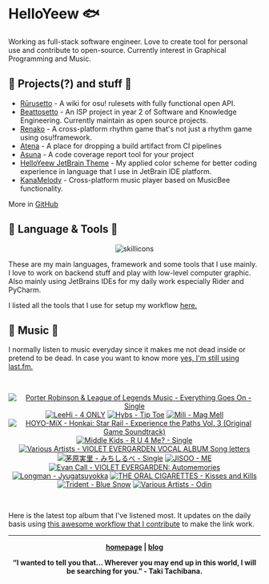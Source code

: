 # HelloYeew 🐟

Working as full-stack software engineer. Love to create tool for personal use and contribute to open-source. Currently interest in Graphical Programming and Music.

<!-- <p align=center>
    <img src=https://helloyeew.dev/home.webp style="border-radius: 8px" alt="HelloYeew" />
</p> -->


## 📄 Projects(?) and stuff 📄

- [Rūrusetto](https://rulesets.info/) - A wiki for osu! rulesets with fully functional open API.
- [Beattosetto](https://beatsets.info/) - An ISP project in year 2 of Software and Knowledge Engineering. Currently maintain as open source projects.
- [Renako](https://github.com/HelloYeew/renako) - A cross-platform rhythm game that's not just a rhythm game using osu!framework.
- [Atena](https://github.com/HelloYeew/atena) - A place for dropping a build artifact from CI pipelines
- [Asuna](https://github.com/HelloYeew/asuna) - A code coverage report tool for your project
- [HelloYeew JetBrain Theme](https://plugins.jetbrains.com/plugin/22883-helloyeew-theme) - My applied color scheme for better coding experience in language that I use in JetBrain IDE platform.
- [KanaMelody](https://github.com/HelloYeew/kana-melody) - Cross-platform music player based on MusicBee functionality.

More in [GitHub](https://github.com/HelloYeew?tab=repositories)

## 📇 Language & Tools 📇

<p align=center>
<img src=https://skillicons.dev/icons?i=python,django,cs,dotnet,java,js,ts,html,css,tailwind,prisma,nestjs,express,astro,svelte,php,docker,pycharm,rider,webstorm,idea,vscode,figma alt="skillicons" />
</p>

These are my main languages, framework and some tools that I use mainly. I love to work on backend stuff and play with low-level computer graphic. Also mainly using JetBrains IDEs for my daily work especially Rider and PyCharm.

I listed all the tools that I use for setup my workflow <a href="https://github.com/HelloYeew/workflow-setup">here.</a>

## 🎵 Music 🎵

I normally listen to music everyday since it makes me not dead inside or pretend to be dead. In case you want to know more <a href="https://www.last.fm/user/HelloYeew">yes, I'm still using last.fm.
  
<br>

<!-- lastfm -->
<p align="center"><a href="https://www.last.fm/music/Porter+Robinson+&+League+of+Legends+Music/Everything+Goes+On+-+Single"><img src="https://lastfm.freetls.fastly.net/i/u/64s/1ef499846debcb06403cffeaec9a592e.jpg" title="Porter Robinson & League of Legends Music - Everything Goes On - Single"></a> <a href="https://www.last.fm/music/LeeHi/4+ONLY"><img src="https://lastfm.freetls.fastly.net/i/u/64s/655875346b507ca00c33e2a72ca788e7.png" title="LeeHi - 4 ONLY"></a> <a href="https://www.last.fm/music/Hybs/Tip+Toe"><img src="https://lastfm.freetls.fastly.net/i/u/64s/a94d6e63efadd36ddc92cfb4d8bbc1dd.jpg" title="Hybs - Tip Toe"></a> <a href="https://www.last.fm/music/Mili/Mag+Mell"><img src="https://lastfm.freetls.fastly.net/i/u/64s/9453f16ea0df4065c0c36613720ac915.png" title="Mili - Mag Mell"></a> <a href="https://www.last.fm/music/HOYO-MiX/Honkai:+Star+Rail+-+Experience+the+Paths+Vol.+3+(Original+Game+Soundtrack)"><img src="https://lastfm.freetls.fastly.net/i/u/64s/5b40b31861bd60f99b582f980ae14932.jpg" title="HOYO-MiX - Honkai: Star Rail - Experience the Paths Vol. 3 (Original Game Soundtrack)"></a> <a href="https://www.last.fm/music/Middle+Kids/R+U+4+Me%3F+-+Single"><img src="https://lastfm.freetls.fastly.net/i/u/64s/df09707afa0ee82c548ae5e707bab686.jpg" title="Middle Kids - R U 4 Me? - Single"></a> <a href="https://www.last.fm/music/Various+Artists/VIOLET+EVERGARDEN+VOCAL+ALBUM+Song+letters"><img src="https://lastfm.freetls.fastly.net/i/u/64s/5ca45fe89cb1f810aeded1fb9c628cd3.png" title="Various Artists - VIOLET EVERGARDEN VOCAL ALBUM Song letters"></a> <a href="https://www.last.fm/music/%E8%8C%85%E5%8E%9F%E5%AE%9F%E9%87%8C/%E3%81%BF%E3%81%A1%E3%81%97%E3%82%8B%E3%81%B9+-+Single"><img src="https://lastfm.freetls.fastly.net/i/u/64s/c403af81191cc9177cb3675f4ba03e37.jpg" title="茅原実里 - みちしるべ - Single"></a> <a href="https://www.last.fm/music/JISOO/ME"><img src="https://lastfm.freetls.fastly.net/i/u/64s/64203b204e3b210f2cc15902ce687e6c.jpg" title="JISOO - ME"></a> <a href="https://www.last.fm/music/Evan+Call/VIOLET+EVERGARDEN:+Automemories"><img src="https://lastfm.freetls.fastly.net/i/u/64s/70b99cf8332ede3541f115c5e6c3a873.png" title="Evan Call - VIOLET EVERGARDEN: Automemories"></a> <a href="https://www.last.fm/music/Longman/Jyugatsuyokka"><img src="https://lastfm.freetls.fastly.net/i/u/64s/077103aafd837bdab029ebcb4a31c1ef.jpg" title="Longman - Jyugatsuyokka"></a> <a href="https://www.last.fm/music/THE+ORAL+CIGARETTES/Kisses+and+Kills"><img src="https://lastfm.freetls.fastly.net/i/u/64s/1cce0435aecf897f741598cfcfcb48e2.jpg" title="THE ORAL CIGARETTES - Kisses and Kills"></a> <a href="https://www.last.fm/music/Trident/Blue+Snow"><img src="https://lastfm.freetls.fastly.net/i/u/64s/02cccca201e4a23c56f42138203d6fa8.png" title="Trident - Blue Snow"></a> <a href="https://www.last.fm/music/Various+Artists/Odin"><img src="https://lastfm.freetls.fastly.net/i/u/64s/3eab16be5973f0c17fc912be49f045dc.jpg" title="Various Artists - Odin"></a> </p>

<br>

Here is the latest top album that I've listened most. It updates on the daily basis using <a href="https://github.com/melipass/lastfm-to-markdown/">this awesome workflow that I contribute</a> to make the link work.

---

<p align="center"><b><a href="https://helloyeew.dev">homepage</a> | <b><a href="https://helloyeew.dev/blog">blog</a></p>

<p align="center">“I wanted to tell you that… Wherever you may end up in this world, I will be searching for you.” - Taki Tachibana.</p>

